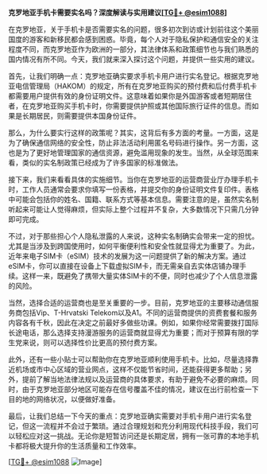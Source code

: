**克罗地亚手机卡需要实名吗？深度解读与实用建议[[TG💪+ @esim1088](https://t.me/s/esim1088)]**

在克罗地亚，关于手机卡是否需要实名的问题，很多初次到访或计划前往这个美丽国度的游客和新移民都会感到困惑。毕竟，每个人对于隐私保护和通信安全的关注程度不同，而克罗地亚作为欧洲的一部分，其法律体系和政策细节也与我们熟悉的国内情况有所不同。今天，我们就来深入探讨这个问题，并提供一些实用的建议。

首先，让我们明确一点：克罗地亚确实要求手机卡用户进行实名登记。根据克罗地亚电信管理局（HAKOM）的规定，所有在克罗地亚购买的预付费和后付费手机卡都需要用户提供有效的身份证明文件。这意味着如果你是外国游客或者短期居住者，在克罗地亚购买手机卡时，你需要提供护照或其他国际旅行证件的信息。而如果是长期居民，则需要提供本国身份证件。

那么，为什么要实行这样的政策呢？其实，这背后有多方面的考量。一方面，这是为了确保通信网络的安全性，防止非法活动利用匿名号码进行操作。另一方面，这也是为了更好地管理国家的通信资源，避免滥用现象的发生。当然，从全球范围来看，类似的实名制政策已经成为了许多国家的标准做法。

接下来，我们来看看具体的实施细节。当你在克罗地亚的运营商营业厅办理手机卡时，工作人员通常会要求你填写一份表格，并提交你的身份证明文件复印件。表格中可能会包括你的姓名、国籍、联系方式等基本信息。需要注意的是，虽然实名制听起来可能让人觉得麻烦，但实际上整个过程并不复杂，大多数情况下只需几分钟即可完成。

不过，对于那些担心个人隐私泄露的人来说，这种实名制确实会带来一定的担忧。尤其是当涉及到跨国使用时，如何平衡便利性和安全性就显得尤为重要了。为此，近年来电子SIM卡（eSIM）技术的发展为这一问题提供了新的解决方案。通过eSIM卡，你可以直接在设备上下载虚拟SIM卡，而无需亲自去实体店铺办理手续。这样一来，既避免了携带大量实体SIM卡的不便，同时也减少了个人信息泄露的风险。

当然，选择合适的运营商也是至关重要的一步。目前，克罗地亚的主要移动通信服务商包括Vip、T-Hrvatski Telekom以及A1。不同的运营商提供的资费套餐和服务内容各有千秋，因此在决定之前最好多做些功课。例如，如果你经常需要拨打国际长途电话，那么选择支持漫游服务的运营商就显得尤为重要；而对于预算有限的学生党来说，则可以选择性价比更高的预付费方案。

此外，还有一些小贴士可以帮助你在克罗地亚顺利使用手机卡。比如，尽量选择靠近机场或市中心区域的营业网点，这样不仅能节省时间，还能获得更多帮助；另外，提前了解当地法律法规以及运营商的具体要求，有助于避免不必要的麻烦。同时，由于克罗地亚部分地区可能存在信号覆盖不佳的情况，建议在出行前检查一下目的地的网络状况，以便做好准备。

最后，让我们总结一下今天的重点：克罗地亚确实需要对手机卡用户进行实名登记，但这一流程并不会过于繁琐。通过合理规划和充分利用现代科技手段，我们可以轻松应对这一挑战。无论你是短暂访问还是长期定居，拥有一张可靠的本地手机卡都将极大提升你的生活质量和工作效率。

[[TG💪+ @esim1088](https://t.me/s/esim1088) ![Image](https://i.postimg.cc/4NQfJmqS/Snipaste-2025-05-13-00-14-12.png)]